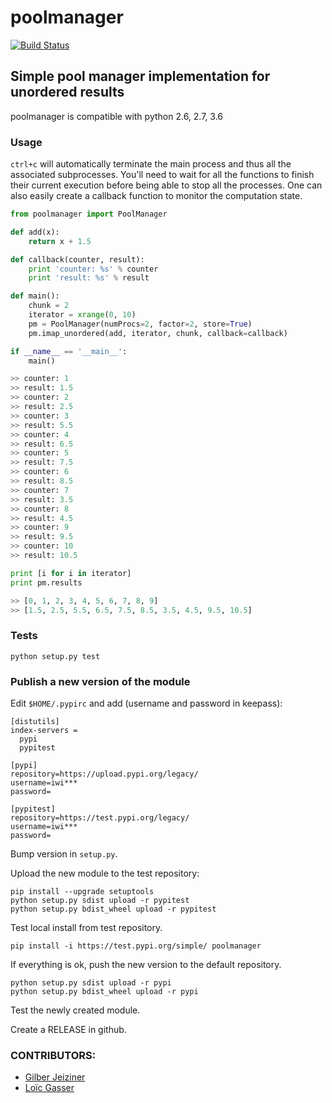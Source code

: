 poolmanager
===========

[![Build Status](https://travis-ci.org/geoadmin/lib-poolmanager.svg?branch=master)](https://travis-ci.org/geoadmin/lib-poolmanager)

## Simple pool manager implementation for unordered results

poolmanager is compatible with python 2.6, 2.7, 3.6

### Usage

`ctrl+c` will automatically terminate the main process and
thus all the associated subprocesses. You'll need to wait for all the
functions to finish their current execution before being able to stop
all the processes. One can also easily create a callback function to monitor
the computation state.


```python
from poolmanager import PoolManager

def add(x):
    return x + 1.5

def callback(counter, result):
    print 'counter: %s' % counter
    print 'result: %s' % result

def main():
    chunk = 2
    iterator = xrange(0, 10)
    pm = PoolManager(numProcs=2, factor=2, store=True)
    pm.imap_unordered(add, iterator, chunk, callback=callback)

if __name__ == '__main__':
    main()

>> counter: 1
>> result: 1.5
>> counter: 2
>> result: 2.5
>> counter: 3
>> result: 5.5
>> counter: 4
>> result: 6.5
>> counter: 5
>> result: 7.5
>> counter: 6
>> result: 8.5
>> counter: 7
>> result: 3.5
>> counter: 8
>> result: 4.5
>> counter: 9
>> result: 9.5
>> counter: 10
>> result: 10.5

print [i for i in iterator]
print pm.results

>> [0, 1, 2, 3, 4, 5, 6, 7, 8, 9]
>> [1.5, 2.5, 5.5, 6.5, 7.5, 8.5, 3.5, 4.5, 9.5, 10.5]

```

### Tests

```
python setup.py test
```

### Publish a new version of the module

Edit `$HOME/.pypirc` and add (username and password in keepass):

```
[distutils]
index-servers =
  pypi
  pypitest

[pypi]
repository=https://upload.pypi.org/legacy/
username=iwi***
password=

[pypitest]
repository=https://test.pypi.org/legacy/
username=iwi***
password=
```

Bump version in `setup.py`.

Upload the new module to the test repository:

```
pip install --upgrade setuptools
python setup.py sdist upload -r pypitest
python setup.py bdist_wheel upload -r pypitest
```

Test local install from test repository.

```
pip install -i https://test.pypi.org/simple/ poolmanager
```

If everything is ok, push the new version to the default repository.

```
python setup.py sdist upload -r pypi
python setup.py bdist_wheel upload -r pypi
```

Test the newly created module.

Create a RELEASE in github.

### CONTRIBUTORS:

- [Gilber Jeiziner](https://github.com/gjn)
- [Loïc Gasser](https://github.com/loicgasser)
